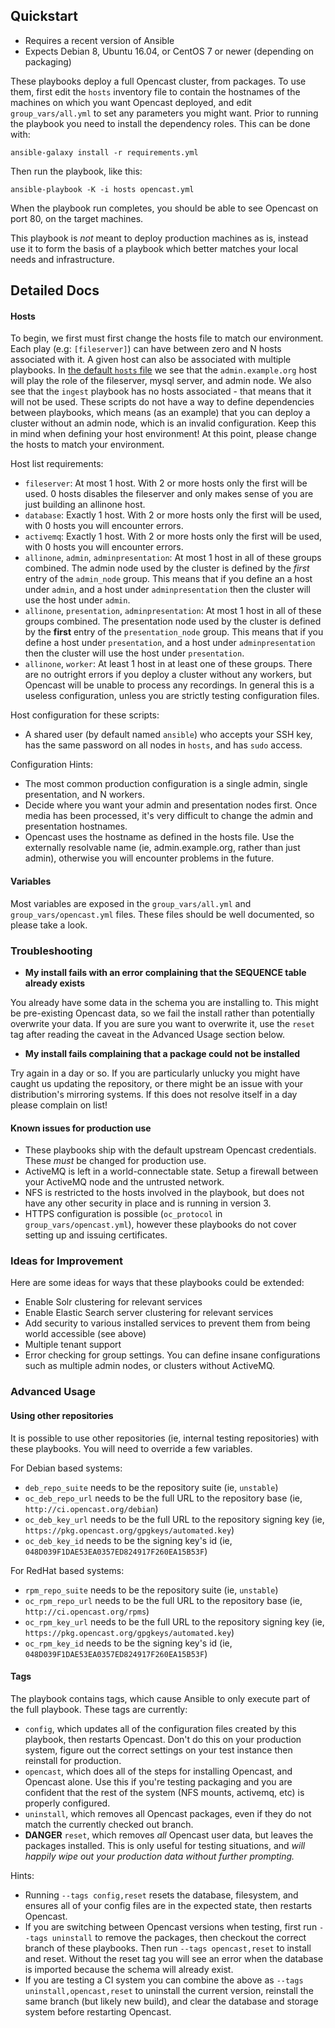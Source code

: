 ## Quickstart

- Requires a recent version of Ansible
- Expects Debian 8, Ubuntu 16.04, or CentOS 7 or newer (depending on packaging)

These playbooks deploy a full Opencast cluster, from packages.  To use them, first edit the `hosts` inventory file
to contain the hostnames of the machines on which you want Opencast deployed, and edit `group_vars/all.yml` to set any
parameters you might want.  Prior to running the playbook you need to install the dependency roles.  This can be done
with:

	ansible-galaxy install -r requirements.yml

Then run the playbook, like this:

	ansible-playbook -K -i hosts opencast.yml

When the playbook run completes, you should be able to see Opencast on port 80, on the target machines.

This playbook is *not* meant to deploy production machines as is, instead use it to form the basis of a playbook which
better matches your local needs and infrastructure.

## Detailed Docs

#### Hosts

To begin, we first must first change the hosts file to match our environment.  Each play (e.g: `[fileserver]`) can have
between zero and N hosts associated with it.  A given host can also be associated with multiple playbooks.  In [the 
default `hosts` file](hosts) we see that the `admin.example.org` host will play the role of the fileserver, mysql server,
and admin node.  We also see that the `ingest` playbook has no hosts associated - that means that it will not be used.
These scripts do not have a way to define dependencies between playbooks, which means (as an example) that you can
deploy a cluster without an admin node, which is an invalid configuration.  Keep this in mind when defining your host
environment!  At this point, please change the hosts to match your environment.

Host list requirements:

 - `fileserver`: At most 1 host.  With 2 or more hosts only the first will be used. 0 hosts disables the fileserver and only makes sense of you are just building an allinone host.
 - `database`: Exactly 1 host.  With 2 or more hosts only the first will be used, with 0 hosts you will encounter errors.
 - `activemq`: Exactly 1 host.  With 2 or more hosts only the first will be used, with 0 hosts you will encounter errors.
 - `allinone`, `admin`, `adminpresentation`: At most 1 host in all of these groups combined.  The admin 
   node used by the cluster is defined by the _first_ entry of the `admin_node` group.  This means that if you define an
   a host under `admin`, and a host under `adminpresentation` then the cluster will use the host under `admin`.
 - `allinone`, `presentation`, `adminpresentation`: At most 1 host in all of these groups combined.  The presentation
   node used by the cluster is defined by the __first__ entry of the `presentation_node` group.  This means that if you
   define a host under `presentation`, and a host under `adminpresentation` then the cluster will use the host under
   `presentation`.
 - `allinone`, `worker`: At least 1 host in at least one of these groups.  There are no outright errors if
   you deploy a cluster without any workers, but Opencast will be unable to process any recordings.  In general this is
   a useless configuration, unless you are strictly testing configuration files.

Host configuration for these scripts:
 - A shared user (by default named `ansible`) who accepts your SSH key, has the same password on all nodes in `hosts`,
   and has `sudo` access.

Configuration Hints:
 - The most common production configuration is a single admin, single presentation, and N workers.
 - Decide where you want your admin and presentation nodes first.  Once media has been processed, it's very difficult
   to change the admin and presentation hostnames.
 - Opencast uses the hostname as defined in the hosts file.  Use the externally resolvable name (ie, admin.example.org,
   rather than just admin), otherwise you will encounter problems in the future.

#### Variables

Most variables are exposed in the `group_vars/all.yml` and `group_vars/opencast.yml` files.  These files should be
well documented, so please take a look.

### Troubleshooting

 - __My install fails with an error complaining that the SEQUENCE table already exists__

You already have some data in the schema you are installing to.  This might be pre-existing Opencast data, so we fail
the install rather than potentially overwrite your data.  If you are sure you want to overwrite it, use the `reset` tag
after reading the caveat in the Advanced Usage section below.

 - __My install fails complaining that a package could not be installed__

Try again in a day or so.  If you are particularly unlucky you might have caught us updating the repository, or there
might be an issue with your distribution's mirroring systems.  If this does not resolve itself in a day please complain
on list!

#### Known issues for production use

 - These playbooks ship with the default upstream Opencast credentials.  These *must* be changed for production use.
 - ActiveMQ is left in a world-connectable state.  Setup a firewall between your ActiveMQ node and the untrusted network.
 - NFS is restricted to the hosts involved in the playbook, but does not have any other security in place and is running
   in version 3.
 - HTTPS configuration is possible (`oc_protocol` in `group_vars/opencast.yml`), however these playbooks do not cover
   setting up and issuing certificates.

### Ideas for Improvement

Here are some ideas for ways that these playbooks could be extended:

 - Enable Solr clustering for relevant services
 - Enable Elastic Search server clustering for relevant services
 - Add security to various installed services to prevent them from being world accessible (see above)
 - Multiple tenant support
 - Error checking for group settings.  You can define insane configurations such as multiple admin nodes, or clusters
   without ActiveMQ.

### Advanced Usage

#### Using other repositories

It is possible to use other repositories (ie, internal testing repositories) with these playbooks.  You will need to
override a few variables.

For Debian based systems:

 - `deb_repo_suite` needs to be the repository suite (ie, `unstable`)
 - `oc_deb_repo_url` needs to be the full URL to the repository base (ie, `http://ci.opencast.org/debian`)
 - `oc_deb_key_url` needs to be the full URL to the repository signing key (ie, `https://pkg.opencast.org/gpgkeys/automated.key`)
 - `oc_deb_key_id` needs to be the signing key's id (ie, `048D039F1DAE53EA0357ED824917F260EA15B53F`)

For RedHat based systems:

 - `rpm_repo_suite` needs to be the repository suite (ie, `unstable`)
 - `oc_rpm_repo_url` needs to be the full URL to the repository base (ie, `http://ci.opencast.org/rpms`)
 - `oc_rpm_key_url` needs to be the full URL to the repository signing key (ie, `https://pkg.opencast.org/gpgkeys/automated.key`)
 - `oc_rpm_key_id` needs to be the signing key's id (ie, `048D039F1DAE53EA0357ED824917F260EA15B53F`)

#### Tags

The playbook contains tags, which cause Ansible to only execute part of the full playbook.  These tags are currently:

 - `config`, which updates all of the configuration files created by this playbook, then restarts Opencast.  Don't do
   this on your production system, figure out the correct settings on your test instance then reinstall for production.
 - `opencast`, which does all of the steps for installing Opencast, and Opencast alone.  Use this if you're testing
   packaging and you are confident that the rest of the system (NFS mounts, activemq, etc) is properly configured.
 - `uninstall`, which removes all Opencast packages, even if they do not match the currently checked out branch.
 - **DANGER** `reset`, which removes _all_ Opencast user data, but leaves the packages installed.  This is only useful
   for testing situations, and *will happily wipe out your production data without further prompting.*

Hints:
 - Running `--tags config,reset` resets the database, filesystem, and ensures all of your config files are in the
   expected state, then restarts Opencast.
 - If you are switching between Opencast versions when testing, first run `--tags uninstall` to remove the packages,
   then checkout the correct branch of these playbooks.  Then run `--tags opencast,reset` to install and reset.
   Without the reset tag you will see an error when the database is imported because the schema will already exist.
 - If you are testing a CI system you can combine the above as `--tags uninstall,opencast,reset` to uninstall the current
   version, reinstall the same branch (but likely new build), and clear the database and storage system before restarting
   Opencast.
